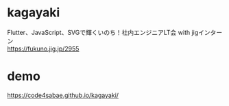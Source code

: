 # kagayaki
Flutter、JavaScript、SVGで輝くいのち！社内エンジニアLT会 with jigインターン  
https://fukuno.jig.jp/2955  

# demo
https://code4sabae.github.io/kagayaki/  

